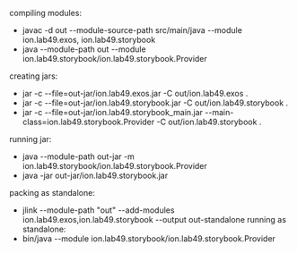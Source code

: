 compiling modules:
- javac -d out --module-source-path src/main/java --module ion.lab49.exos, ion.lab49.storybook
- java --module-path out --module ion.lab49.storybook/ion.lab49.storybook.Provider

creating jars:
- jar -c --file=out-jar/ion.lab49.exos.jar -C out/ion.lab49.exos .
- jar -c --file=out-jar/ion.lab49.storybook.jar -C out/ion.lab49.storybook .
- jar -c --file=out-jar/ion.lab49.storybook_main.jar --main-class=ion.lab49.storybook.Provider -C out/ion.lab49.storybook .

running jar:
- java --module-path out-jar -m ion.lab49.storybook/ion.lab49.storybook.Provider
- java -jar out-jar/ion.lab49.storybook.jar 

packing as standalone:
- jlink --module-path "out" --add-modules ion.lab49.exos,ion.lab49.storybook --output out-standalone
running as standalone:
- bin/java --module ion.lab49.storybook/ion.lab49.storybook.Provider
